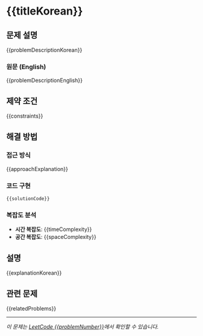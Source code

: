 # {{titleKorean}}

## 문제 설명

{{problemDescriptionKorean}}

### 원문 (English)

{{problemDescriptionEnglish}}

## 제약 조건

{{constraints}}

## 해결 방법

### 접근 방식

{{approachExplanation}}

### 코드 구현

```{{language}}
{{solutionCode}}
```

### 복잡도 분석

- **시간 복잡도**: {{timeComplexity}}
- **공간 복잡도**: {{spaceComplexity}}

## 설명

{{explanationKorean}}

## 관련 문제

{{relatedProblems}}

---

_이 문제는 [LeetCode {{problemNumber}}]({{leetcodeUrl}})에서 확인할 수 있습니다._